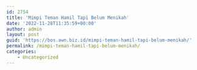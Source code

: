 ```yaml
---
id: 2754
title: 'Mimpi Teman Hamil Tapi Belum Menikah'
date: '2022-11-28T11:35:59+00:00'
author: admin
layout: post
guid: 'https://bos.awn.biz.id/mimpi-teman-hamil-tapi-belum-menikah/'
permalink: /mimpi-teman-hamil-tapi-belum-menikah/
categories:
    - Uncategorized
---
```


